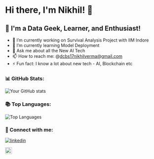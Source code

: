 # Hi there, I'm Nikhil! 👋

## 🌱 I'm a Data Geek, Learner, and Enthusiast!

- 🔭 I’m currently working on Survival Analysis Project with IIM Indore
- 🌱 I’m currently learning Model Deployment
- 💬 Ask me about all the New AI Tech
- 📫 How to reach me: @dcbs17nikhilverma@gmail.com
- ⚡ Fun fact: I know a lot about new tech - AI, Blockchain etc

### 📊 GitHub Stats:

![Your GitHub stats](https://github-readme-stats.vercel.app/api?username=nicksv03&show_icons=true&theme=radical)

### 📚 Top Languages:

![Top Languages](https://github-readme-stats.vercel.app/api/top-langs/?username=nicksv03&layout=compact&theme=radical)

### 🤝 Connect with me:

[![linkedin](https://img.shields.io/badge/linkedin-0A66C2?style=for-the-badge&logo=linkedin&logoColor=white)](https://www.linkedin.com/in/nicksv03)

[<img align="left" alt="Your Kaggle" width="22px" src="https://cdn.jsdelivr.net/npm/simple-icons@8.11.0/icons/kaggle.svg" />][kaggle]

[kaggle]: https://www.kaggle.com/nicksv03
